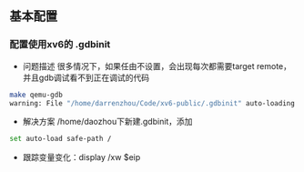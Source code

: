## 基本配置

### 配置使用xv6的 .gdbinit

- 问题描述
很多情况下，如果任由不设置，会出现每次都需要target remote，并且gdb调试看不到正在调试的代码
```bash
make qemu-gdb
warning: File "/home/darrenzhou/Code/xv6-public/.gdbinit" auto-loading has been declined by your `auto-load safe-path' set to "$debugdir:$datadir/auto-load".
```

- 解决方案
/home/daozhou下新建.gdbinit，添加
```bash
set auto-load safe-path /
```

- 跟踪变量变化：display /xw $eip